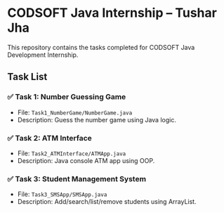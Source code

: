 # CODSOFT Java Internship – Tushar Jha

This repository contains the tasks completed for CODSOFT Java Development Internship.

## Task List

### ✅ Task 1: Number Guessing Game
- File: `Task1_NumberGame/NumberGame.java`
- Description: Guess the number game using Java logic.

### ✅ Task 2: ATM Interface
- File: `Task2_ATMInterface/ATMApp.java`
- Description: Java console ATM app using OOP.

### ✅ Task 3: Student Management System
- File: `Task3_SMSApp/SMSApp.java`
- Description: Add/search/list/remove students using ArrayList.
